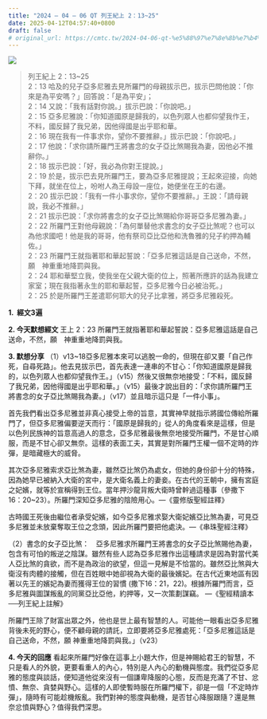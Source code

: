 ```yaml
---
title: "2024 – 04 – 06 QT 列王紀上 2：13~25"
date: 2025-04-12T04:57:40+0800
draft: false
# original_url: https://cmtc.tw/2024-04-06-qt-%e5%88%97%e7%8e%8b%e7%b4%80%e4%b8%8a-2%ef%bc%9a1325
---
```


![](/images/qt.jpg)
> 列王紀上 2：13\~25  
> 2：13 哈及的兒子亞多尼雅去見所羅門的母親拔示巴，拔示巴問他說：「你來是為平安嗎？」回答說：「是為平安」；  
> 2：14 又說：「我有話對你說。」拔示巴說：「你說吧。」  
> 2：15 亞多尼雅說：「你知道國原是歸我的，以色列眾人也都仰望我作王，不料，國反歸了我兄弟，因他得國是出乎耶和華。  
> 2：16 現在我有一件事求你，望你不要推辭。」拔示巴說：「你說吧。」  
> 2：17 他說：「求你請所羅門王將書念的女子亞比煞賜我為妻，因他必不推辭你。」  
> 2：18 拔示巴說：「好，我必為你對王提說。」  
> 2：19 於是，拔示巴去見所羅門王，要為亞多尼雅提說；王起來迎接，向她下拜，就坐在位上，吩咐人為王母設一座位，她便坐在王的右邊。  
> 2：20 拔示巴說：「我有一件小事求你，望你不要推辭。」王說：「請母親說，我必不推辭。」  
> 2：21 拔示巴說：「求你將書念的女子亞比煞賜給你哥哥亞多尼雅為妻。」  
> 2：22 所羅門王對他母親說：「為何單替他求書念的女子亞比煞呢？也可以為他求國吧！他是我的哥哥，他有祭司亞比亞他和洗魯雅的兒子約押為輔佐。」  
> 2：23 所羅門王就指著耶和華起誓說：「亞多尼雅這話是自己送命，不然，願　神重重地降罰與我。  
> 2：24 耶和華堅立我，使我坐在父親大衛的位上，照著所應許的話為我建立家室；現在我指著永生的耶和華起誓，亞多尼雅今日必被治死。」  
> 2：25 於是所羅門王差遣耶何耶大的兒子比拿雅，將亞多尼雅殺死。

**1.  經文3遍**

**2. 今天默想經文**
王上 2：23 所羅門王就指著耶和華起誓說：亞多尼雅這話是自己送命，不然，願　神重重地降罰與我。

**3. 默想分享**
（1）v13\~18亞多尼雅本來可以逃脫一命的，但現在卻又要「自己作死，自尋死路」。他去見拔示巴，首先表達一連串的不甘心：「你知道國原是歸我的，以色列眾人也都仰望我作王。」（v15）然後又很無奈地接受：「不料，國反歸了我兄弟，因他得國是出乎耶和華。」（v15）最後才說出目的：「求你請所羅門王將書念的女子亞比煞賜我為妻。」（v17）並且暗示這只是「一件小事」。

首先我們看出亞多尼雅並非真心接受上帝的旨意，其實神早就指示將國位傳給所羅門了，但亞多尼雅偏要逆天而行：「國原是歸我的」從人的角度看來是這樣，但是以色列民族神的旨意高過人的意念，亞多尼雅最後無奈地接受所羅門，不是甘心順服，而是不甘心卻又無奈。這樣的表面工夫，其實是對所羅門王權一個不定時的炸彈，是暗藏極大的威脅。

其次亞多尼雅索求亞比煞為妻，雖然亞比煞仍為處女，但她的身份卻十分的特殊，因為她早已被納入大衛的宮中，是大衛名義上的妻妾。在古代的王朝中，擁有宮庭之妃嬪，就等於宣稱得到王位。當年押沙龍背叛大衛時曾幹過這種事（參撒下16：20\~23）。所羅門深知亞多尼雅的陰險用心。—《靈修版聖經註釋》

古時國王死後由繼位者承受妃嬪，如今亞多尼雅求娶大衛妃嬪亞比煞為妻，可見亞多尼雅並未放棄奪取王位之念頭，因此所羅門要把他處決。—《串珠聖經注釋》

（2）書念的女子亞比煞： 亞多尼雅求所羅門王將書念的女子亞比煞賜他為妻，包含有可怕的叛逆之陰謀。雖然有些人認為亞多尼雅作出這種請求是因為對當代美人亞比煞的貪欲，而不是為政治的欲望，但這一見解是不恰當的。雖然亞比煞與大衛沒有肉體的接觸，但在百姓眼中她卻視為大衛的最後嬪妃。在古代近東地區有因著以先王的嬪妃為妻而獲得王位的習慣 (撒下16：21，22)。根據所羅門而言，亞多尼雅與圖謀叛亂的同黨亞比亞他，約押等，又一次策劃謀竊。 —《聖經精讀本──列王紀上註解》

所羅門王除了財富出眾之外，他也是世上最有智慧的人。可能他一眼看出亞多尼雅背後未死的野心，便不顧母親的請託，立即要將亞多尼雅處死：「亞多尼雅這話是自己送命，不然，願 神重重地降罰與我。」（v23）

**4. 今天的回應**
看起來所羅門好像在這事上小題大作，但是神賜給君王的智慧，不只是看人的外貌，更要看重人的內心，特別是人內心的動機與態度。我們從亞多尼雅的態度與談話，便知道他從來沒有一個謙卑降服的心態，反而是充滿了不甘、忿憤、無奈、貪婪與野心。這樣的人即使暫時服在所羅門權下，卻是一個「不定時炸彈」，隨時有可能趁機叛亂。我們對神的態度與動機，是否甘心降服跟隨？還是無奈忿憤與野心？值得我們深思。
